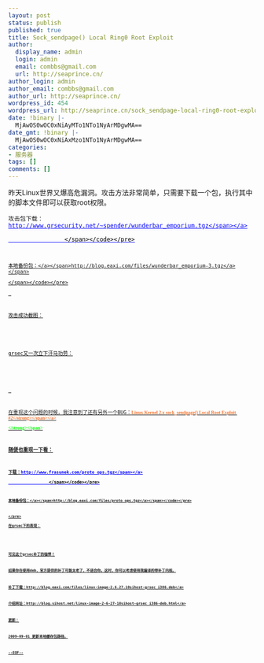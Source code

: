 ```yaml
---
layout: post
status: publish
published: true
title: Sock_sendpage() Local Ring0 Root Exploit
author:
  display_name: admin
  login: admin
  email: combbs@gmail.com
  url: http://seaprince.cn/
author_login: admin
author_email: combbs@gmail.com
author_url: http://seaprince.cn/
wordpress_id: 454
wordpress_url: http://seaprince.cn/sock_sendpage-local-ring0-root-exploit/
date: !binary |-
  MjAwOS0wOC0xNiAyMTo1NTo1NyArMDgwMA==
date_gmt: !binary |-
  MjAwOS0wOC0xNiAxMzo1NTo1NyArMDgwMA==
categories:
- 服务器
tags: []
comments: []
---
```

<p>昨天Linux世界又爆高危漏洞。攻击方法非常简单，只需要下载一个包，执行其中的脚本文件即可以获取root权限。</p>
<pre><code>攻击包下载：<a href="http:&#47;&#47;www.grsecurity.net&#47;~spender&#47;wunderbar_emporium.tgz"><span style="color: blue; text-decoration: underline;">http:&#47;&#47;www.grsecurity.net&#47;~spender&#47;wunderbar_emporium.tgz<&#47;span><&#47;a><span style="color:black"><br />
				<&#47;span><&#47;code><&#47;pre></p>
<pre><code><span style="color:black">本地备份包：<a href="http:&#47;&#47;blog.eaxi.com&#47;wp-content&#47;uploads&#47;hack&#47;wunderbar_emporium.tgz"><&#47;a><&#47;span><span style="color: blue; text-decoration: underline;"><a href="http:&#47;&#47;blog.eaxi.com&#47;files&#47;wunderbar_emporium-3.tgz">http:&#47;&#47;blog.eaxi.com&#47;files&#47;wunderbar_emporium-3.tgz<&#47;a><&#47;span><span style="color:black"><br />
<&#47;span><&#47;code><&#47;pre><br />
&nbsp;</p>
<p>攻击成功截图：</p>
<p><img src="http:&#47;&#47;blog.eaxi.com&#47;wp-content&#47;uploads&#47;2009&#47;08&#47;081609_1356_Socksendpag1.png" alt="" &#47;></p>
<p>grsec又一次立下汗马功劳：</p>
<p><img src="http:&#47;&#47;blog.eaxi.com&#47;wp-content&#47;uploads&#47;2009&#47;08&#47;081609_1356_Socksendpag2.png" alt="" &#47;></p>
<p>&nbsp;</p>
<p>在重现这个问题的时候，我注意到了还有另外一个BUG：<a href="http:&#47;&#47;www.milw0rm.com&#47;exploits&#47;9436" target="_blank"><span style="color:#f87431; font-family:Verdana; font-size:7pt"><strong>Linux Kernel 2.x sock_sendpage() Local Root Exploit #2<&#47;strong><&#47;span><&#47;a><span style="color:lime; font-family:Verdana; font-size:7pt"><strong><br />
<&#47;strong><&#47;span></p>
<p>随便也重现一下看：</p>
<pre><code>下载：<a href="http:&#47;&#47;www.frasunek.com&#47;proto_ops.tgz"><span style="color: blue; text-decoration: underline;">http:&#47;&#47;www.frasunek.com&#47;proto_ops.tgz<&#47;span><&#47;a><span style="color:black"><br />
				<&#47;span><&#47;code><&#47;pre></p>
<pre><code><span style="color:black">本地备份包：<a href="http:&#47;&#47;blog.eaxi.com&#47;wp-content&#47;uploads&#47;hack&#47;proto_ops.tgz"><&#47;a><&#47;span><span style="color: blue; text-decoration: underline;"><a href="http:&#47;&#47;blog.eaxi.com&#47;files&#47;proto_ops.tgz">http:&#47;&#47;blog.eaxi.com&#47;files&#47;proto_ops.tgz<&#47;a><&#47;span><&#47;code><&#47;pre></p>
<pre><img src="http:&#47;&#47;blog.eaxi.com&#47;wp-content&#47;uploads&#47;2009&#47;08&#47;081609_1356_Socksendpag3.png" alt="" &#47;><&#47;pre><br />
在grsec下的表现：</p>
<p><img src="http:&#47;&#47;blog.eaxi.com&#47;wp-content&#47;uploads&#47;2009&#47;08&#47;081609_1356_Socksendpag4.png" alt="" &#47;></p>
<p>可见这个grsec补丁的强悍！</p>
<p>如果你在使用deb，官方提供的补丁可能太老了，不适合你。这时，你可以考虑使用我编译的带补丁内核。</p>
<p>补丁下载：<a href="http:&#47;&#47;blog.eaxi.com&#47;files&#47;linux-image-2.6.27.10sihost-grsec_i386.deb">http:&#47;&#47;blog.eaxi.com&#47;files&#47;linux-image-2.6.27.10sihost-grsec_i386.deb<&#47;a></p>
<p>介绍网址：<a href="http:&#47;&#47;blog.sihost.net&#47;linux-image-2-6-27-10sihost-grsec_i386-deb.html">http:&#47;&#47;blog.sihost.net&#47;linux-image-2-6-27-10sihost-grsec_i386-deb.html<&#47;a></p>
<p>更新：</p>
<p>2009-09-01 更新本地缓存包路径。</p>
<p>--EOF--</p>
